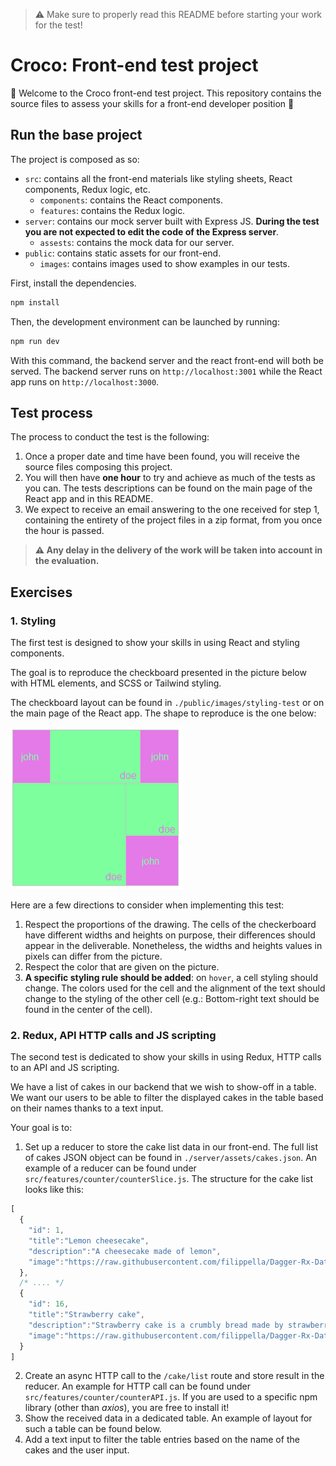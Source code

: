 > ⚠️ Make sure to properly read this README before starting your work for the test!

# Croco: Front-end test project

👋 Welcome to the Croco front-end test project. This repository contains the source files to assess
your skills for a front-end developer position 🐊

## Run the base project

The project is composed as so:
- `src`: contains all the front-end materials like styling sheets, React components, Redux logic, etc.
  - `components`: contains the React components.
  - `features`: contains the Redux logic.
- `server`: contains our mock server built with Express JS. **During the test you are not expected
to edit the code of the Express server**.
  - `assests`: contains the mock data for our server.
- `public`: contains static assets for our front-end.
  - `images`: contains images used to show examples in our tests.

First, install the dependencies.

```bash
npm install
```

Then, the development environment can be launched by running:
```bash
npm run dev
```

With this command, the backend server and the react front-end will both be served. The backend server
runs on `http://localhost:3001` while the React app runs on `http://localhost:3000`.

## Test process

The process to conduct the test is the following:
1. Once a proper date and time have been found, you will receive the source files composing
this project.
2. You will then have **one hour** to try and achieve as much of the tests as you can. The tests
   descriptions can be found on the main page of the React app and in this README.
3. We expect to receive an email answering to the one received for step 1, containing the entirety of the project 
files in a zip format, from you once the hour is passed.

> **⚠️ Any delay in the delivery of the work will be taken into account in the evaluation.**

## Exercises

### 1. Styling

The first test is designed to show your skills in using React and styling components.

The goal is to reproduce the checkboard presented in the picture below with HTML elements, and
SCSS or Tailwind styling.

The checkboard layout can be found in `./public/images/styling-test` or on the main page of the React
app. The shape to reproduce is the one below:

![styling-test](public/images/styling-test.png?raw=true "Title")


Here are a few directions to consider when implementing this test:
1. Respect the proportions of the drawing. The cells of the checkerboard have different widths and 
heights on purpose, their differences should appear in the deliverable. Nonetheless, the widths 
and heights values in pixels can differ from the picture.
2. Respect the color that are given on the picture.
3. **A specific styling rule should be added**: on `hover`, a cell styling should change. The colors
used for the cell and the alignment of the text should change to the styling of the other cell 
(e.g.: Bottom-right text should be found in the center of the cell).

### 2. Redux, API HTTP calls and JS scripting

The second test is dedicated to show your skills in using Redux, HTTP calls to an API
and JS scripting.

We have a list of cakes in our backend that we wish to show-off in a table. We want our users to be able
to filter the displayed cakes in the table based on their names thanks to a text input.

Your goal is to:
1. Set up a reducer to store the cake list data in our front-end. The full list of cakes JSON object can be found 
in `./server/assets/cakes.json`. An example of a reducer can be found under `src/features/counter/counterSlice.js`.
The structure for the cake list looks like this:
```js
[
  {
    "id": 1,
    "title":"Lemon cheesecake",
    "description":"A cheesecake made of lemon",
    "image":"https://raw.githubusercontent.com/filippella/Dagger-Rx-Database-MVP/master/cakes/lemoncheese_cake.jpg"
  },
  /* .... */ 
  {
    "id": 16,
    "title":"Strawberry cake",
    "description":"Strawberry cake is a crumbly bread made by strawberry.",
    "image":"https://raw.githubusercontent.com/filippella/Dagger-Rx-Database-MVP/master/cakes/strawberry_cake.jpg"
  }
]
```
2. Create an async HTTP call to the `/cake/list` route and store result in the reducer. An example 
for HTTP call can be found under `src/features/counter/counterAPI.js`. If you are used to a specific npm
library (other than _axios_), you are free to install it!
3. Show the received data in a dedicated table. An example of layout for such a table can be found below.
4. Add a text input to filter the table entries based on the name of the cakes and the user input.
